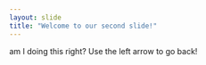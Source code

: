 ```yaml
---
layout: slide
title: "Welcome to our second slide!"
---
```

am I doing this right?
Use the left arrow to go back!